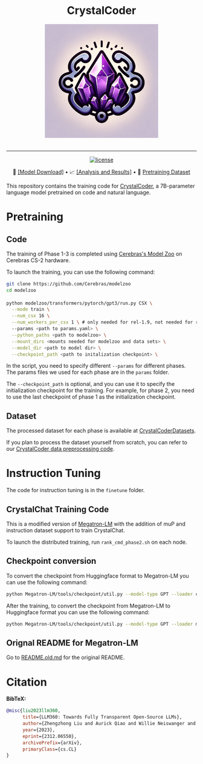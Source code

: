 <h1 align="center">CrystalCoder</h1>

<div align="center">
   <img src="crystalcoder_logo.jpg" alt="logo" width="300"><br><br>
</div>

---

<p align="center">
   <a href="https://github.com/LLM360/Analysis360/blob/dev/LICENSE"><img src="https://img.shields.io/badge/License-Apache_2.0-blue.svg" alt="license"></a>
</p>
<p align="center">
🤗 <a href="https://huggingface.co/LLM360/CrystalCoder">[Model Download]</a> • 📈 <a href="https://github.com/LLM360/Analysis360/blob/main/README.md#list-of-analysis-and-metrics
">[Analysis and Results]</a> • 📗 <a href="https://huggingface.co/datasets/LLM360/CrystalCoderDatasets">Pretraining Dataset</a>
</p>

This repository contains the training code for [CrystalCoder](https://huggingface.co/LLM360/CrystalCoder), a 7B-parameter language model pretrained on code and natural language.

# Pretraining

## Code 
The training of Phase 1-3 is completed using [Cerebras's Model Zoo](https://github.com/Cerebras/modelzoo) on Cerebras CS-2 hardware.

To launch the training, you can use the following command:

```bash
git clone https://github.com/Cerebras/modelzoo
cd modelzoo

python modelzoo/transformers/pytorch/gpt3/run.py CSX \
  --mode train \
  --num_csx 16 \
  --num_workers_per_csx 1 \ # only needed for rel-1.9, not needed for rel-2.0
  --params <path to params.yaml> \
  --python_paths <path to modelzoo> \
  --mount_dirs <mounts needed for modelzoo and data sets> \
  --model_dir <path to model dir> \
  --checkpoint_path <path to initalization checkpoint> \
```

In the script, you need to specify different `--params` for different phases. The params files we used for each phase are in the `params` folder.

The `--checkpoint_path` is optional, and you can use it to specify the initialization checkpoint for the training. For example, for phase 2, you need to use the last checkpoint of phase 1 as the initialization checkpoint.

## Dataset

The processed dataset for each phase is available at [CrystalCoderDatasets](https://huggingface.co/datasets/LLM360/CrystalCoderDatasets).

If you plan to process the dataset yourself from scratch, you can refer to our [CrystalCoder data preprocessing code](https://github.com/LLM360/crystalcoder-data-prep).


# Instruction Tuning

The code for instruction tuning is in the `finetune` folder.

## CrystalChat Training Code

This is a modified version of [Megatron-LM](https://github.com/NVIDIA/Megatron-LM) with the addition of muP and instruction dataset support to train CrystalChat. 

To launch the distributed training, run `rank_cmd_phase2.sh` on each node.

## Checkpoint conversion
To convert the checkpoint from Huggingface format to Megatron-LM you can use the following command:

```bash
python Megatron-LM/tools/checkpoint/util.py --model-type GPT --loader crystalcoder_hf --saver megatron --target-tensor-parallel-size 2 --target-pipeline-parallel-size 4 --load-dir path/to/CrystalCoder_phase2_checkpoint_214387_to_hf --save-dir checkpoints/meg/phase2_tp2_pp4_dev
```
After the training, to convert the checkpoint from Megatron-LM to Huggingface format you can use the following command:

```bash
python Megatron-LM/tools/checkpoint/util.py --model-type GPT --loader megatron --saver crystalcoder_hf --load-dir checkpoints/to/megatron/checkpoint --save-dir checkpoints/to/hf/model --max-queue-size=5 --hf-config-path CrystalCoder
```

## Orignal README for Megatron-LM

Go to [README.old.md](finetune/Megatron-LM/README.old.md) for the original README.


# Citation

**BibTeX:**

```bibtex
@misc{liu2023llm360,
      title={LLM360: Towards Fully Transparent Open-Source LLMs}, 
      author={Zhengzhong Liu and Aurick Qiao and Willie Neiswanger and Hongyi Wang and Bowen Tan and Tianhua Tao and Junbo Li and Yuqi Wang and Suqi Sun and Omkar Pangarkar and Richard Fan and Yi Gu and Victor Miller and Yonghao Zhuang and Guowei He and Haonan Li and Fajri Koto and Liping Tang and Nikhil Ranjan and Zhiqiang Shen and Xuguang Ren and Roberto Iriondo and Cun Mu and Zhiting Hu and Mark Schulze and Preslav Nakov and Tim Baldwin and Eric P. Xing},
      year={2023},
      eprint={2312.06550},
      archivePrefix={arXiv},
      primaryClass={cs.CL}
}
```
